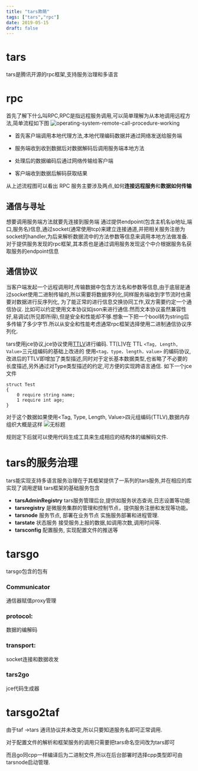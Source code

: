 ```yaml
---
title: "tars欺萌"
tags: ["tars","rpc"]
date: 2019-05-15
draft: false
---
```


# tars
  tars是腾讯开源的rpc框架,支持服务治理和多语言
# rpc
  首先了解下什么叫RPC,RPC是指远程服务调用,可以简单理解为从本地调用远程方法,简单流程如下图
  ![operating-system-remote-call-procedure-working](https://ghost-1251180266.cos.ap-beijing.myqcloud.com/tars_20190515_102643.png)
  * 首先客户端调用本地代理方法,本地代理编码数据并通过网络发送给服务端

  * 服务端收到收到数据后对数据解码后调用服务端本地方法

  * 处理后的数据编码后通过网络传输给客户端

  * 客户端收到数据后解码获取结果

  从上述流程图可以看出 RPC 服务主要涉及两点,如何**连接远程服务**和**数据如何传输**
##  通信与寻址
  想要调用服务端方法就要先连接到服务端
  通过提供endpoint(包含主机名ip地址,端口,服务名)信息,通过socket(通常使用tcp)来建立连接通道,并把相关服务注册为socket的handler,为后来解析数据流中的方法参数等信息来调用本地方法做准备.
  对于提供服务发现的rpc框架,其本质也是通过调用服务发现这个中介根据服务名获取服务的endpoint信息

##  通信协议

  当客户端发起一个远程调用时,传输数据中包含方法名和参数等信息,由于底层是通过socket使用二进制传输的,所以需要将数据序列化,同样服务端收到字节流时也需要对数据进行反序列化,
  为了能正常的进行信息交换协同工作,双方需要约定一个通信协议.
  比如可以约定使用文本协议如json来进行通信.然而文本协议虽然兼容性好,易调试(所见即所得),但是安全和性能却不够.想象一下把一个bool转为string后多传输了多少字节.所以从安全和性能考虑通常rpc框架选择使用二进制通信协议序列化.

  tars使用jce协议,jce协议使用[TTLV](https://blog.csdn.net/eddysong9280/article/details/9943969)进行编码.
  TT[L]V在 TTL `<Tag, Length, Value>`三元组编码的基础上改进的 使用`<tag，type，length，value>` 的编码协议, 改进后的TTLV即增加了类型描述,同时对于定长基本数据类型,也省略了不必要的长度描述,另外通过对Type类型描述的约定,可方便的实现跨语言通信.
  如下一个jce文件
  ```
  struct Test
  {
      0 require string name;
      1 require int age;
  }
  ```
  对于这个数据如果使用<Tag, Type, Length, Value>四元组编码(TTLV),数据内存组织大概是这样
  ![无标题](https://ghost-1251180266.cos.ap-beijing.myqcloud.com/tars_20190515_130231.png)

  规则定下后就可以使用代码生成工具来生成相应的结构体的编解码文件.

# tars的服务治理
  tars能实现支持多语言服务治理在于其框架提供了一系列的tars服务,并在相应的库实现了调用逻辑
  tars框架的基础服务包含
  * **tarsAdminRegistry** tars服务管理后台,提供如服务状态查询,日志设置等功能
  * **tarsregistry** 是微服务集群的管理和控制节点，提供服务注册和发现等功能。
  * **tarsnode** 服务节点, 部署在业务节点 实施服务部署和进程管理.
  * **tarstate** 状态服务 接受服务上报的数据,如调用次数,调用时间等.
  * **tarsconfig** 配置服务, 实现配置文件的推送等


# tarsgo
  tarsgo包含的包有
  ### Communicator 
  通信器赋值proxy管理
  ### protocol:
  数据的编解码
  ### transport:
  socket连接和数据收发
  ### tars2go
  jce代码生成器

# tarsgo2taf
  由于taf ->tars 通讯协议并未改变,所以只要知道服务名即可正常调用.

  对于配置文件的解析和框架服务的调用只需要把tars命名空间改为tars即可
  
  而且go同cpp一样编译后为二进制文件,所以在后台部署时选择cpp类型即可由tarsnode启动管理.